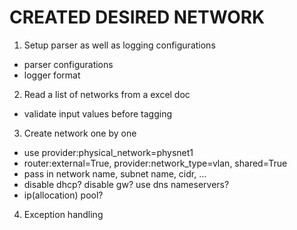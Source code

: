 # CREATED DESIRED NETWORK

1. Setup parser as well as logging configurations
  * parser configurations
  * logger format
2. Read a list of networks from a excel doc
  * validate input values before tagging
3. Create network one by one
  * use provider:physical_network=physnet1
  * router:external=True, provider:network_type=vlan, shared=True
  * pass in network name, subnet name, cidr, ...
  * disable dhcp? disable gw? use dns nameservers?
  * ip(allocation) pool?
4. Exception handling